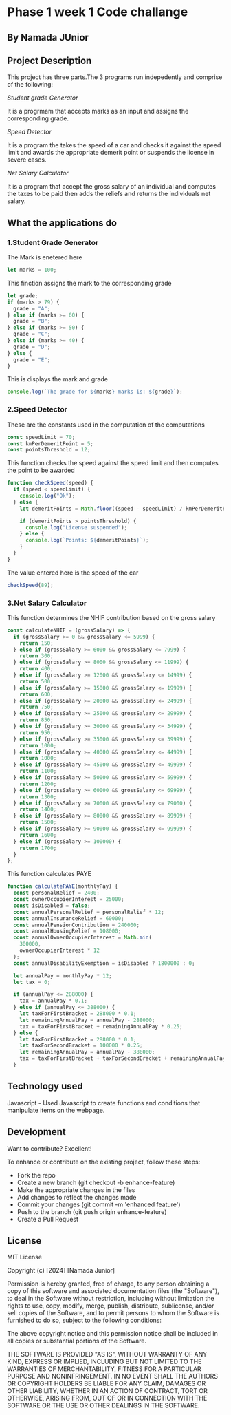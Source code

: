 # Phase 1 week 1 Code challange

## By Namada JUnior

## Project Description

This project has three parts.The 3 programs run indepedently and comprise of the following:

_Student grade Generator_

It is a progrmam that accepts marks as an input and assigns the corresponding grade.

_Speed Detector_

It is a program the takes the speed of a car and checks it against the speed limit and awards the appropriate demerit point or suspends the license in severe cases.

_Net Salary Calculator_

It is a program that accept the gross salary of an individual and computes the taxes to be paid then adds the reliefs and returns the individuals net salary.

## What the applications do

### 1.Student Grade Generator

The Mark is enetered here

```js
let marks = 100;
```

This finction assigns the mark to the corresponding grade

```js
let grade;
if (marks > 79) {
  grade = "A";
} else if (marks >= 60) {
  grade = "B";
} else if (marks >= 50) {
  grade = "C";
} else if (marks >= 40) {
  grade = "D";
} else {
  grade = "E";
}
```

This is displays the mark and grade

```js
console.log(`The grade for ${marks} marks is: ${grade}`);
```

### 2.Speed Detector

These are the constants used in the computation of the computations

```js
const speedLimit = 70;
const kmPerDemeritPoint = 5;
const pointsThreshold = 12;
```

This function checks the speed against the speed limit and then computes the point to be awarded

```js
function checkSpeed(speed) {
  if (speed < speedLimit) {
    console.log("Ok");
  } else {
    let demeritPoints = Math.floor((speed - speedLimit) / kmPerDemeritPoint);

    if (demeritPoints > pointsThreshold) {
      console.log("License suspended");
    } else {
      console.log(`Points: ${demeritPoints}`);
    }
  }
}
```

The value entered here is the speed of the car

```js
checkSpeed(89);
```

### 3.Net Salary Calculator

This function determines the NHIF contribution based on the gross salary

```js
const calculateNHIF = (grossSalary) => {
  if (grossSalary >= 0 && grossSalary <= 5999) {
    return 150;
  } else if (grossSalary >= 6000 && grossSalary <= 7999) {
    return 300;
  } else if (grossSalary >= 8000 && grossSalary <= 11999) {
    return 400;
  } else if (grossSalary >= 12000 && grossSalary <= 14999) {
    return 500;
  } else if (grossSalary >= 15000 && grossSalary <= 19999) {
    return 600;
  } else if (grossSalary >= 20000 && grossSalary <= 24999) {
    return 750;
  } else if (grossSalary >= 25000 && grossSalary <= 29999) {
    return 850;
  } else if (grossSalary >= 30000 && grossSalary <= 34999) {
    return 950;
  } else if (grossSalary >= 35000 && grossSalary <= 39999) {
    return 1000;
  } else if (grossSalary >= 40000 && grossSalary <= 44999) {
    return 1000;
  } else if (grossSalary >= 45000 && grossSalary <= 49999) {
    return 1100;
  } else if (grossSalary >= 50000 && grossSalary <= 59999) {
    return 1200;
  } else if (grossSalary >= 60000 && grossSalary <= 69999) {
    return 1300;
  } else if (grossSalary >= 70000 && grossSalary <= 79000) {
    return 1400;
  } else if (grossSalary >= 80000 && grossSalary <= 89999) {
    return 1500;
  } else if (grossSalary >= 90000 && grossSalary <= 99999) {
    return 1600;
  } else if (grossSalary >= 100000) {
    return 1700;
  }
};
```

This function calculates PAYE

```js
function calculatePAYE(monthlyPay) {
  const personalRelief = 2400;
  const ownerOccupierInterest = 25000;
  const isDisabled = false;
  const annualPersonalRelief = personalRelief * 12;
  const annualInsuranceRelief = 60000;
  const annualPensionContribution = 240000;
  const annualHousingRelief = 108000;
  const annualOwnerOccupierInterest = Math.min(
    300000,
    ownerOccupierInterest * 12
  );
  const annualDisabilityExemption = isDisabled ? 1800000 : 0;

  let annualPay = monthlyPay * 12;
  let tax = 0;

  if (annualPay <= 288000) {
    tax = annualPay * 0.1;
  } else if (annualPay <= 388000) {
    let taxForFirstBracket = 288000 * 0.1;
    let remainingAnnualPay = annualPay - 288000;
    tax = taxForFirstBracket + remainingAnnualPay * 0.25;
  } else {
    let taxForFirstBracket = 288000 * 0.1;
    let taxForSecondBracket = 100000 * 0.25;
    let remainingAnnualPay = annualPay - 388000;
    tax = taxForFirstBracket + taxForSecondBracket + remainingAnnualPay * 0.3;
  }
```

## Technology used

Javascript - Used Javascript to create functions and conditions that manipulate items on the webpage.

## Development

Want to contribute? Excellent!

To enhance or contribute on the existing project, follow these steps:

- Fork the repo
- Create a new branch (git checkout -b enhance-feature)
- Make the appropriate changes in the files
- Add changes to reflect the changes made
- Commit your changes (git commit -m 'enhanced feature')
- Push to the branch (git push origin enhance-feature)
- Create a Pull Request

## License

MIT License

Copyright (c) [2024] [Namada Junior]

Permission is hereby granted, free of charge, to any person obtaining a copy
of this software and associated documentation files (the "Software"), to deal
in the Software without restriction, including without limitation the rights
to use, copy, modify, merge, publish, distribute, sublicense, and/or sell
copies of the Software, and to permit persons to whom the Software is
furnished to do so, subject to the following conditions:

The above copyright notice and this permission notice shall be included in all
copies or substantial portions of the Software.

THE SOFTWARE IS PROVIDED "AS IS", WITHOUT WARRANTY OF ANY KIND, EXPRESS OR
IMPLIED, INCLUDING BUT NOT LIMITED TO THE WARRANTIES OF MERCHANTABILITY,
FITNESS FOR A PARTICULAR PURPOSE AND NONINFRINGEMENT. IN NO EVENT SHALL THE
AUTHORS OR COPYRIGHT HOLDERS BE LIABLE FOR ANY CLAIM, DAMAGES OR OTHER
LIABILITY, WHETHER IN AN ACTION OF CONTRACT, TORT OR OTHERWISE, ARISING FROM,
OUT OF OR IN CONNECTION WITH THE SOFTWARE OR THE USE OR OTHER DEALINGS IN THE
SOFTWARE.
